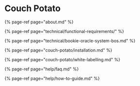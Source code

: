 # Couch Potato

{% page-ref page="about.md" %}

{% page-ref page="technical/functional-requirements/" %}

{% page-ref page="technical/bookie-oracle-system-bos.md" %}

{% page-ref page="couch-potato/installation.md" %}

{% page-ref page="couch-potato/white-labelling.md" %}

{% page-ref page="help/faq.md" %}

{% page-ref page="help/how-to-guide.md" %}



